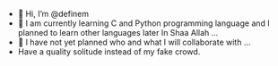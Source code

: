 - 👋 Hi, I’m @definem
- 🌱 I am currently learning C and Python programming language and I planned to learn other languages later In Shaa Allah ...
- 💞️ I have not yet planned who and what I will collaborate with ...
-    Have a quality solitude instead of my fake crowd.
